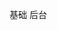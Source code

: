 <!--
 * @Author: chengtianlei
 * @Date: 2022-09-19 10:21:38
 * @LastEditors: chengtianlei
 * @LastEditTime: 2023-05-10 10:50:44
 * @FilePath: \base_background_system_v3\README.md
-->

基础 后台
